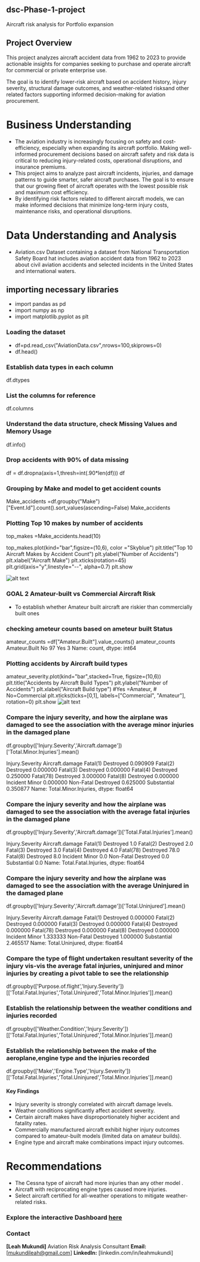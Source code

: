 ## dsc-Phase-1-project
Aircraft risk analysis for Portfolio expansion
## Project Overview
This project analyzes aircraft accident data from 1962 to 2023 to provide actionable insights for companies seeking to purchase and operate aircraft for commercial or private enterprise use.

The goal is to identify lower-risk aircraft based on accident history, injury severity, structural damage outcomes, and weather-related risksand other related factors  supporting informed decision-making for aviation procurement.

# Business Understanding
- The aviation industry is increasingly focusing on safety and cost-efficiency, especially when expanding its aircraft portfolio. Making well-informed procurement decisions based on aircraft safety and risk data is critical to reducing injury-related costs, operational disruptions, and insurance premiums.
- This project aims to analyze past aircraft incidents, injuries, and damage patterns to guide smarter, safer aircraft purchases. The goal is to ensure that our growing fleet of aircraft operates with the lowest possible risk and maximum cost efficiency.
- By identifying risk factors related to different aircraft models, we can make informed decisions that minimize long-term injury costs, maintenance risks, and operational disruptions.
# Data Understanding and Analysis
 - Aviation.csv Dataset containing a dataset from National Transportation Safety Board hat includes aviation accident data from 1962 to 2023 about civil aviation accidents and selected incidents in the United States and international waters.
## importing necessary libraries
- import pandas as pd
- import numpy as np
- import matplotlib.pyplot as plt
### Loading the dataset
- df=pd.read_csv("AviationData.csv",nrows=100,skiprows=0)
 - df.head()
### Establish data types in each column
df.dtypes

### List the columns for reference
df.columns

### Understand the data structure, check Missing Values and Memory Usage
df.info()

### Drop accidents with 90% of data missing
df = df.dropna(axis=1,thresh=int(.90*len(df)))
df

### Grouping by Make and model to get accident counts
Make_accidents =df.groupby("Make")["Event.Id"].count().sort_values(ascending=False)
Make_accidents

 ### Plotting Top 10 makes by number of accidents
 top_makes =Make_accidents.head(10)

top_makes.plot(kind="bar",figsize=(10,6), color ="Skyblue")
plt.title("Top 10 Aircraft Makes by Accident Count")
plt.ylabel("Number of Accidents")
plt.xlabel("Aircraft Make")
plt.xticks(rotation=45)
plt.grid(axis="y",linestyle="--", alpha=0.7)
plt.show

 ![alt text](image.png)

 ### GOAL 2 __Amateur-built vs Commercial Aircraft Risk__
- To establish whether Amateur built aircraft are riskier than commercially built ones

### checking ameteur counts based on ameteur built Status
amateur_counts =df["Amateur.Built"].value_counts()
amateur_counts
Amateur.Built
No     97
Yes     3
Name: count, dtype: int64
 ### Plotting accidents by Aircraft build types
 amateur_severity.plot(kind="bar",stacked=True, figsize=(10,6))
plt.title("Accidents by Aircraft Build Types")
plt.ylabel("Number of Accidents")
plt.xlabel("Aircraft Build type") #Yes =Amateur, # No=Commercial
plt.xticks(ticks=[0,1], labels=["Commercial", "Amateur"], rotation=0)
plt.show
 ![alt text](image-1.png)


### Compare the injury severity, and how the airplane was damaged to see the association with the average minor injuries in the damaged plane

df.groupby(['Injury.Severity','Aircraft.damage'])['Total.Minor.Injuries'].mean()



Injury.Severity  Aircraft.damage
Fatal(1)         Destroyed          0.090909
Fatal(2)         Destroyed          0.000000
Fatal(3)         Destroyed          0.000000
Fatal(4)         Destroyed          0.250000
Fatal(78)        Destroyed          3.000000
Fatal(8)         Destroyed          0.000000
Incident         Minor              0.000000
Non-Fatal        Destroyed          0.625000
                 Substantial        0.350877
Name: Total.Minor.Injuries, dtype: float64


### Compare the injury severity and how the airplane was damaged to see the association with the average fatal injuries in the damaged plane
df.groupby(['Injury.Severity','Aircraft.damage'])['Total.Fatal.Injuries'].mean()


Injury.Severity  Aircraft.damage
Fatal(1)         Destroyed           1.0
Fatal(2)         Destroyed           2.0
Fatal(3)         Destroyed           3.0
Fatal(4)         Destroyed           4.0
Fatal(78)        Destroyed          78.0
Fatal(8)         Destroyed           8.0
Incident         Minor               0.0
Non-Fatal        Destroyed           0.0
                 Substantial         0.0
Name: Total.Fatal.Injuries, dtype: float64

### Compare the injury severity and how the airplane was damaged to see the association with the average Uninjured in the damaged plane
df.groupby(['Injury.Severity','Aircraft.damage'])['Total.Uninjured'].mean()


Injury.Severity  Aircraft.damage
Fatal(1)         Destroyed          0.000000
Fatal(2)         Destroyed          0.000000
Fatal(3)         Destroyed          0.000000
Fatal(4)         Destroyed          0.000000
Fatal(78)        Destroyed          0.000000
Fatal(8)         Destroyed          0.000000
Incident         Minor              1.333333
Non-Fatal        Destroyed          1.000000
                 Substantial        2.465517
Name: Total.Uninjured, dtype: float64

### Compare the type of flight undertaken resultant  severity of the  injury vis-vis the average fatal injuries, uninjured and minor injuries by creating a pivot table to see the relationship
df.groupby(['Purpose.of.flight','Injury.Severity'])[['Total.Fatal.Injuries','Total.Uninjured','Total.Minor.Injuries']].mean()

### Establish the relationship between the weather conditions and injuries recorded
df.groupby(['Weather.Condition','Injury.Severity'])[['Total.Fatal.Injuries','Total.Uninjured','Total.Minor.Injuries']].mean()

 ### Establish the relationship between the make of the aeroplane,engine type and the injuries recorded
 df.groupby(['Make','Engine.Type','Injury.Severity'])[['Total.Fatal.Injuries','Total.Uninjured','Total.Minor.Injuries']].mean()    
    

 #### Key Findings
- Injury severity is strongly correlated with aircraft damage levels.
- Weather conditions significantly affect accident severity.
- Certain aircraft makes have disproportionately higher accident and fatality rates.
- Commercially manufactured aircraft exhibit higher injury outcomes compared to amateur-built models (limited data on amateur builds).
- Engine type and aircraft make combinations impact injury outcomes.
# Recommendations
- The Cessna type of aircraft had more injuries than any other model .
- Aircraft with reciprocating engine types caused more injuries.
- Select aircraft certified for all-weather operations to mitigate weather-related risks.








### Explore the interactive Dashboard [here](https://public.tableau.com/app/profile/leah.mukundi/viz/AircraftRiskAnalysis_17459423620470/Dashboard1)


### Contact
**[Leah Mukundi]**
Aviation Risk Analysis Consultant
**Email:** [mukundileah@gmail.com]
**LinkedIn:** [linkedin.com/in/leahmukundi]